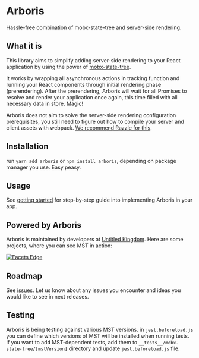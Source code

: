 # Arboris

Hassle-free combination of mobx-state-tree and server-side rendering.

## What it is

This library aims to simplify adding server-side rendering to your React application by using the power of [mobx-state-tree](https://github.com/mobxjs/mobx-state-tree).

It works by wrapping all asynchronous actions in tracking function and running your React components through initial rendering phase (prerendering). After the prerendering, Arboris will wait for all Promises to resolve and render your application once again, this time filled with all necessary data in store. Magic!

Arboris does not aim to solve the server-side rendering configuration prerequisites, you still need to figure out how to compile your server and client assets with webpack. [We recommend Razzle for this](https://github.com/jaredpalmer/razzle).

## Installation

run `yarn add arboris` or `npm install arboris`, depending on package manager you use. Easy peasy.

## Usage

See [getting started](https://github.com/d4rky-pl/arboris/wiki/Getting-started) for step-by-step guide into implementing Arboris in your app.

## Powered by Arboris

Arboris is maintained by developers at [Untitled Kingdom](https://untitledkingdom.com). 
Here are some projects, where you can see MST in action:

<a href="https://facets.org/edge" target="_blank"><img src="https://facets.org/edge/public/icon.png" title="Facets Edge"></a>

## Roadmap

See [issues](https://github.com/d4rky-pl/arboris/issues).
Let us know about any issues you encounter and ideas you would like to see in next releases.

## Testing

Arboris is being testing against various MST versions. in `jest.beforeload.js` 
you can define which versions of MST will be installed when running tests.
If you want to add MST-dependent tests, add them to `__tests__/mobx-state-tree/[mstVersion]` directory and update `jest.beforeload.js` file.